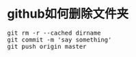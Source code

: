 github如何删除文件夹
==
<pre>
git rm -r --cached dirname
git commit -m 'say something'
git push origin master
</pre>
